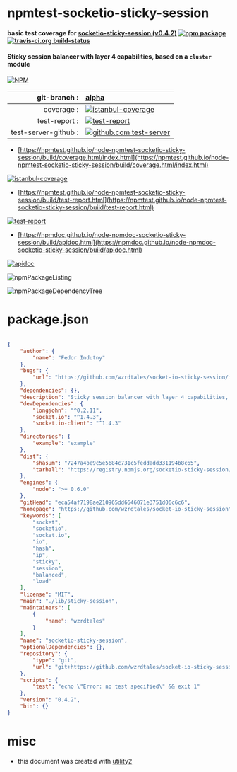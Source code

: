 # npmtest-socketio-sticky-session

#### basic test coverage for  [socketio-sticky-session (v0.4.2)](https://github.com/wzrdtales/socket-io-sticky-session)  [![npm package](https://img.shields.io/npm/v/npmtest-socketio-sticky-session.svg?style=flat-square)](https://www.npmjs.org/package/npmtest-socketio-sticky-session) [![travis-ci.org build-status](https://api.travis-ci.org/npmtest/node-npmtest-socketio-sticky-session.svg)](https://travis-ci.org/npmtest/node-npmtest-socketio-sticky-session)

#### Sticky session balancer with layer 4 capabilities, based on a `cluster` module

[![NPM](https://nodei.co/npm/socketio-sticky-session.png?downloads=true&downloadRank=true&stars=true)](https://www.npmjs.com/package/socketio-sticky-session)

| git-branch : | [alpha](https://github.com/npmtest/node-npmtest-socketio-sticky-session/tree/alpha)|
|--:|:--|
| coverage : | [![istanbul-coverage](https://npmtest.github.io/node-npmtest-socketio-sticky-session/build/coverage.badge.svg)](https://npmtest.github.io/node-npmtest-socketio-sticky-session/build/coverage.html/index.html)|
| test-report : | [![test-report](https://npmtest.github.io/node-npmtest-socketio-sticky-session/build/test-report.badge.svg)](https://npmtest.github.io/node-npmtest-socketio-sticky-session/build/test-report.html)|
| test-server-github : | [![github.com test-server](https://npmtest.github.io/node-npmtest-socketio-sticky-session/GitHub-Mark-32px.png)](https://npmtest.github.io/node-npmtest-socketio-sticky-session/build/app/index.html) | | build-artifacts : | [![build-artifacts](https://npmtest.github.io/node-npmtest-socketio-sticky-session/glyphicons_144_folder_open.png)](https://github.com/npmtest/node-npmtest-socketio-sticky-session/tree/gh-pages/build)|

- [https://npmtest.github.io/node-npmtest-socketio-sticky-session/build/coverage.html/index.html](https://npmtest.github.io/node-npmtest-socketio-sticky-session/build/coverage.html/index.html)

[![istanbul-coverage](https://npmtest.github.io/node-npmtest-socketio-sticky-session/build/screenCapture.buildCi.browser.%252Ftmp%252Fbuild%252Fcoverage.lib.html.png)](https://npmtest.github.io/node-npmtest-socketio-sticky-session/build/coverage.html/index.html)

- [https://npmtest.github.io/node-npmtest-socketio-sticky-session/build/test-report.html](https://npmtest.github.io/node-npmtest-socketio-sticky-session/build/test-report.html)

[![test-report](https://npmtest.github.io/node-npmtest-socketio-sticky-session/build/screenCapture.buildCi.browser.%252Ftmp%252Fbuild%252Ftest-report.html.png)](https://npmtest.github.io/node-npmtest-socketio-sticky-session/build/test-report.html)

- [https://npmdoc.github.io/node-npmdoc-socketio-sticky-session/build/apidoc.html](https://npmdoc.github.io/node-npmdoc-socketio-sticky-session/build/apidoc.html)

[![apidoc](https://npmdoc.github.io/node-npmdoc-socketio-sticky-session/build/screenCapture.buildCi.browser.%252Ftmp%252Fbuild%252Fapidoc.html.png)](https://npmdoc.github.io/node-npmdoc-socketio-sticky-session/build/apidoc.html)

![npmPackageListing](https://npmtest.github.io/node-npmtest-socketio-sticky-session/build/screenCapture.npmPackageListing.svg)

![npmPackageDependencyTree](https://npmtest.github.io/node-npmtest-socketio-sticky-session/build/screenCapture.npmPackageDependencyTree.svg)



# package.json

```json

{
    "author": {
        "name": "Fedor Indutny"
    },
    "bugs": {
        "url": "https://github.com/wzrdtales/socket-io-sticky-session/issues"
    },
    "dependencies": {},
    "description": "Sticky session balancer with layer 4 capabilities, based on a 'cluster' module",
    "devDependencies": {
        "longjohn": "^0.2.11",
        "socket.io": "^1.4.3",
        "socket.io-client": "^1.4.3"
    },
    "directories": {
        "example": "example"
    },
    "dist": {
        "shasum": "7247a4be9c5e5684c731c5feddadd331194b8c65",
        "tarball": "https://registry.npmjs.org/socketio-sticky-session/-/socketio-sticky-session-0.4.2.tgz"
    },
    "engines": {
        "node": ">= 0.6.0"
    },
    "gitHead": "eca54af7198ae210965dd6646071e3751d06c6c6",
    "homepage": "https://github.com/wzrdtales/socket-io-sticky-session",
    "keywords": [
        "socket",
        "socketio",
        "socket.io",
        "io",
        "hash",
        "ip",
        "sticky",
        "session",
        "balanced",
        "load"
    ],
    "license": "MIT",
    "main": "./lib/sticky-session",
    "maintainers": [
        {
            "name": "wzrdtales"
        }
    ],
    "name": "socketio-sticky-session",
    "optionalDependencies": {},
    "repository": {
        "type": "git",
        "url": "git+https://github.com/wzrdtales/socket-io-sticky-session.git"
    },
    "scripts": {
        "test": "echo \"Error: no test specified\" && exit 1"
    },
    "version": "0.4.2",
    "bin": {}
}
```



# misc
- this document was created with [utility2](https://github.com/kaizhu256/node-utility2)
